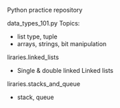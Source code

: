 Python practice repository

data_types_101.py
Topics:
- list type, tuple
- arrays, strings, bit manipulation

liraries.linked_lists
- Single & double linked Linked lists

liraries.stacks_and_queue
- stack, queue